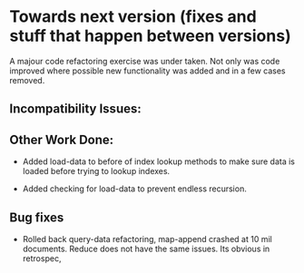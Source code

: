 # Towards next version (fixes and stuff that happen between versions)

A majour code refactoring exercise was under taken. Not only was code improved where possible new functionality was added and in a few cases removed.

## Incompatibility Issues:


## Other Work Done:

- Added load-data to before of index lookup methods to make sure data is loaded before trying to lookup indexes.

- Added checking for load-data to prevent endless recursion.


## Bug fixes

- Rolled back query-data refactoring, map-append crashed at 10 mil documents. Reduce does not have the same issues. Its obvious in retrospec,

